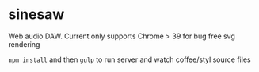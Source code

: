 # sinesaw #

Web audio DAW.  Current only supports Chrome > 39 for bug free svg rendering

`npm install` and then `gulp` to run server and watch coffee/styl source files
